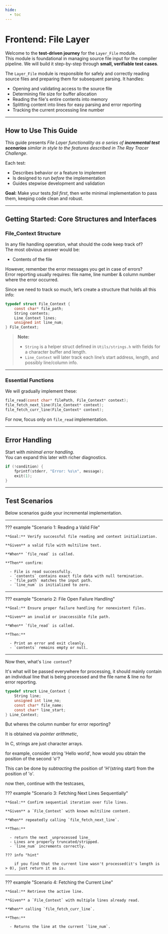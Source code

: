 ```yaml
---
hide:
  - toc
---
```


# Frontend: File Layer

Welcome to the **test-driven journey** for the `Layer_File` module.  
This module is foundational in managing source file input for the compiler pipeline. We will build it step-by-step through **small, verifiable test cases**.

The `Layer_File` module is responsible for safely and correctly reading source files and preparing them for subsequent parsing. It handles:

- Opening and validating access to the source file
- Determining file size for buffer allocation
- Reading the file's entire contents into memory
- Splitting content into lines for easy parsing and error reporting
- Tracking the current processing line number

---

## How to Use This Guide

This guide presents _File Layer functionality as a series of **incremental test scenarios** similar in style to the features described in The Ray Tracer Challenge_.

Each test:

- Describes behavior or a feature to implement
- Is designed to run _before_ the implementation
- Guides stepwise development and validation

**Goal:** Make your tests _fail first_, then write minimal implementation to pass them, keeping code clean and robust.

---

## Getting Started: Core Structures and Interfaces

### File_Context Structure

In any file handling operation, what should the code keep track of?  
The most obvious answer would be:

- Contents of the file

However, remember the error messages you get in case of errors?  
Error reporting usually requires: file name, line number & column number where the error occurred.

Since we need to track so much, let’s create a structure that holds all this info:

```c
typedef struct File_Context {
    const char* file_path;
    String contents;
    Line_Context lines;
    unsigned int line_num;
} File_Context;
```

> **Note:**
>
> - `String` is a helper struct defined in `Utils/strings.h` with fields for a character buffer and length.
> - `Line_Context` will later track each line’s start address, length, and possibly line/column info.

---

### Essential Functions

We will gradually implement these:

```c
file_read(const char* filePath, File_Context* context);
file_fetch_next_line(File_Context* context);
file_fetch_curr_line(File_Context* context);
```

For now, focus only on `file_read` implementation.

---

## Error Handling

Start with _minimal error handling_.  
You can expand this later with richer diagnostics.

```c
if (!condition) {
    fprintf(stderr, "Error: %s\n", message);
    exit(1);
}
```

---

## Test Scenarios

Below scenarios guide your incremental implementation.

---

??? example "Scenario 1: Reading a Valid File"

    **Goal:** Verify successful file reading and context initialization.

    **Given** a valid file with multiline text.

    **When** `file_read` is called.

    **Then** confirm:

      - File is read successfully.
      - `contents` contains exact file data with null termination.
      - `file_path` matches the input path.
      - `line_num` is initialized to zero.

---

??? example "Scenario 2: File Open Failure Handling"

    **Goal:** Ensure proper failure handling for nonexistent files.

    **Given** an invalid or inaccessible file path.

    **When** `file_read` is called.

    **Then:**

      - Print an error and exit cleanly.
      - `contents` remains empty or null.

---

Now then, what's `line context`?

It's what will be passed everywhere for processing,
it should mainly contain an individual line that is being processed
and the file name & line no for error reporting.

```c
typedef struct Line_Context {
    String line;
    unsigned int line_no;
    const char* file_name;
    const char* line_start;
} Line_Context;

```

But wheres the column number for error reporting?

It is obtained via _pointer arithmetic_,

In C, strings are just character arrays.

for example, consider string 'Hello world', how would you obtain the position of the second 'o'?

This can be done by _subtracting_ the position of 'H'(string start) from the position of 'o'.

now then, continue with the testcases,

??? example "Scenario 3: Fetching Next Lines Sequentially"

    **Goal:** Confirm sequential iteration over file lines.

    **Given** a `File_Context` with known multiline content.

    **When** repeatedly calling `file_fetch_next_line`.

    **Then:**

      - return the next _unprocessed line_
      - Lines are properly truncated/stripped.
      - `line_num` increments correctly.

    ??? info "hint"

        if you find that the current line wasn't processed(it's length is > 0), just return it as is.

---

??? example "Scenario 4: Fetching the Current Line"

    **Goal:** Retrieve the active line.

    **Given** a `File_Context` with multiple lines already read.

    **When** calling `file_fetch_curr_line`.

    **Then:**

      - Returns the line at the current `line_num`.
